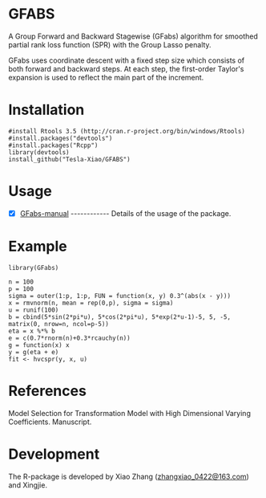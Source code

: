 # GFABS
  A Group Forward and Backward Stagewise (GFabs) algorithm for smoothed partial rank loss function (SPR) with the Group Lasso penalty.
 
  GFabs uses coordinate descent with a fixed step size which consists of both forward and backward steps. At each step, the first-order Taylor's expansion is used to reflect the main part of the increment. 

# Installation

    #install Rtools 3.5 (http://cran.r-project.org/bin/windows/Rtools)
    #install.packages("devtools")
    #install.packages("Rcpp")
    library(devtools)
    install_github("Tesla-Xiao/GFABS")

# Usage

   - [x] [GFabs-manual](https://github.com/Tesla-Xiao/GFabs/blob/master/inst/GFabs-manual.pdf) ------------ Details of the usage of the package.
   
# Example

    library(GFabs)

    n = 100
    p = 100
    sigma = outer(1:p, 1:p, FUN = function(x, y) 0.3^(abs(x - y)))
    x = rmvnorm(n, mean = rep(0,p), sigma = sigma)
    u = runif(100)
    b = cbind(5*sin(2*pi*u), 5*cos(2*pi*u), 5*exp(2*u-1)-5, 5, -5, matrix(0, nrow=n, ncol=p-5))
    eta = x %*% b
    e = c(0.7*rnorm(n)+0.3*rcauchy(n))
    g = function(x) x
    y = g(eta + e)
    fit <- hvcspr(y, x, u)
    
# References

Model Selection for Transformation Model with High Dimensional Varying Coefficients. Manuscript.

# Development
The R-package is developed by Xiao Zhang (zhangxiao_0422@163.com) and Xingjie.
